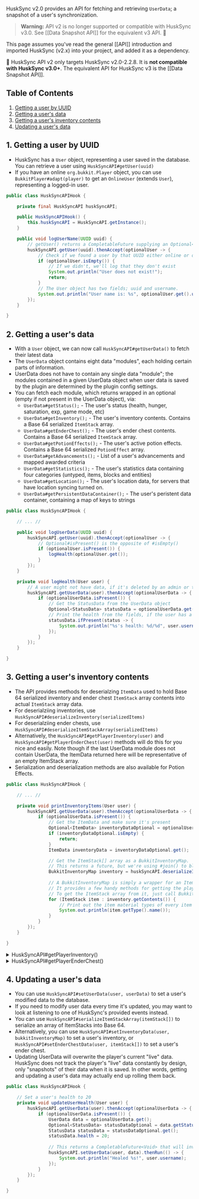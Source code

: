HuskSync v2.0 provides an API for fetching and retrieving `UserData`; a snapshot of a user's synchronization.

> **Warning:** API v2 is no longer supported or compatible with HuskSync v3.0. See [[Data Snapshot API]] for the equivalent v3 API. 🚨

This page assumes you've read the general [[API]] introduction and imported HuskSync (v2.x) into your project, and added it as a dependency.

🚨 HuskSync API v2 only targets HuskSync v2.0-2.2.8. It is **not compatible with HuskSync v3.0+**. The equivalent API for HuskSync v3 is the [[Data Snapshot API]].

## Table of Contents
1. [Getting a user by UUID](#1-getting-a-user-by-uuid)
2. [Getting a user's data](#2-getting-a-users-data)
3. [Getting a user's inventory contents](#3-getting-a-users-inventory-contents)
4. [Updating a user's data](#4-updating-a-users-data)

## 1. Getting a user by UUID
- HuskSync has a `User` object, representing a user saved in the database. You can retrieve a user using `HuskSyncAPI#getUser(uuid)`
- If you have an online `org.bukkit.Player` object, you can use `BukkitPlayer#adapt(player)` to get an `OnlineUser` (extends `User`), representing a logged-in user. 

```java
public class HuskSyncAPIHook {

    private final HuskSyncAPI huskSyncAPI;

    public HuskSyncAPIHook() {
        this.huskSyncAPI = HuskSyncAPI.getInstance();
    }

    public void logUserName(UUID uuid) {
        // getUser() returns a CompletableFuture supplying an Optional<User>
        huskSyncAPI.getUser(uuid).thenAccept(optionalUser -> {
            // Check if we found a user by that UUID either online or on the database
            if (optionalUser.isEmpty()) {
                // If we didn't, we'll log that they don't exist
                System.out.println("User does not exist!");
                return;
            }
            // The User object has two fields; uuid and username.
            System.out.println("User name is: %s", optionalUser.get().username);
        });
    }

}
```

## 2. Getting a user's data
- With a `User` object, we can now call `HuskSyncAPI#getUserData()` to fetch their latest data
- The `UserData` object contains eight data "modules", each holding certain parts of information. 
- UserData does not have to contain any single data "module"; the modules contained in a given UserData object when user data is saved by the plugin are determined by the plugin config settings. 
- You can fetch each module, which returns wrapped in an optional (empty if not present in the UserData object), via:
    - `UserData#getStatus();` - The user's status (health, hunger, saturation, exp, game mode, etc)
    - `UserData#getInventory();` - The user's inventory contents. Contains a Base 64 serialized `ItemStack` array.
    - `UserData#getEnderChest();` - The user's ender chest contents. Contains a Base 64 serialized `ItemStack` array.
    - `UserData#getPotionEffects();` - The user's active potion effects. Contains a Base 64 serialized `PotionEffect` array.
    - `UserData#getAdvancements();` - List of a user's advancements and mapped awarded criteria
    - `UserData#getStatistics();` - The user's statistics data containing four categories (untyped, items, blocks and entities)
    - `UserData#getLocation();` - The user's location data, for servers that have location syncing turned on.
    - `UserData#getPersistentDataContainer();` - The user's peristent data container, containing a map of keys to strings

```java
public class HuskSyncAPIHook {

    // ... //

    public void logUserData(UUID uuid) {
        huskSyncAPI.getUser(uuid).thenAccept(optionalUser -> {
            // Optional#isPresent() is the opposite of #isEmpty()
            if (optionalUser.isPresent()) {
                logHealth(optionalUser.get());
            }
        });
    }

    private void logHealth(User user) {
        // A user might not have data, if it's deleted by an admin or they're brand new
        huskSyncAPI.getUserData(user).thenAccept(optionalUserData -> {
            if (optionalUserData.isPresent()) {
                // Get the StatusData from the UserData object
                Optional<StatusData> statusData = optionalUserData.get().getStatus();
                // Print the health from the fields, if the user has a status object
                statusData.ifPresent(status -> {
                    System.out.println("%s's health: %d/%d", user.username, status.health, status.maxHealth);
                });
            }
        });
    }

}
```

## 3. Getting a user's inventory contents
- The API provides methods for deserialzing `ItemData` used to hold Base 64 serialized inventory and ender chest `ItemStack` array contents into actual `ItemStack` array data.
- For deserialziing inventories, use `HuskSyncAPI#deserializeInventory(serializedItems)`
- For deserialziing ender chests, use `HuskSyncAPI#deserializeItemStackArray(serializedItems)`
- Alternatively, the `HuskSyncAPI#getPlayerInventory(user)` and `HuskSyncAPI#getPlayerEnderChest(user)` methods will do this for you nice and easily. Note though if the last UserData module does not contain UserData, the ItemData returned here will be representative of an empty ItemStack array.
- Serialization and deserialization methods are also available for Potion Effects.

```java
public class HuskSyncAPIHook {

    // ... //

    private void printInventoryItems(User user) {
        huskSyncAPI.getUserData(user).thenAccept(optionalUserData -> {
            if (optionalUserData.isPresent()) {
                // Get the ItemData and make sure it's present
                Optional<ItemData> inventoryDataOptional = optionalUserData.get().getInventory();
                if (inventoryDataOptional.isEmpty) {
                    return;
                }
                ItemData inventoryData = inventoryDataOptional.get();

                // Get the ItemStack[] array as a BukkitInventoryMap.
                // This returns a future, but we're using #join() to block the thread until it's done
                BukkitInventoryMap inventory = huskSyncAPI.deserializeInventory(inventoryData.serializedItems).join();
                
                // A BukkitInventoryMap is simply a wrapper for an ItemStack array.
                // It provides a few handy methods for getting the player's armor, their offhand item, etc.
                // To get the ItemStack array from it, just call BukkitInventoryMap#getContents();
                for (ItemStack item : inventory.getContents()) {
                    // Print out the item material types of every item in the player's inventory
                    System.out.println(item.getType().name());
                }
            }
        });
    }

}
```

<details>
<summary>HuskSyncAPI#getPlayerInventory()</summary>

```java
private void printInventoryItems(User user) {
    huskSyncAPI.getPlayerInventory(user).thenAccept(inventory -> {
        if (inventory.isPresent()) {
            for (ItemStack item : inventory.get().getContents()) {
                System.out.println(item.getType().name());
            }
        }
    });
}
```
</details>

<details>
<summary>HuskSyncAPI#getPlayerEnderChest()</summary>

```java
private void printEnderChestItems(User user) {
    huskSyncAPI.getPlayerEnderChest(user).thenAccept(enderChest -> {
        if (enderChest.isPresent()) {
            for (ItemStack item : enderChest.get()) {
                System.out.println(item.getType().name());
            }
        }
    });
}
```
</details>


## 4. Updating a user's data
- You can use `HuskSyncAPI#setUserData(user, userData)` to set a user's modified data to the database.
- If you need to modify user data every time it's updated, you may want to look at listening to one of HuskSync's provided events instead.
- You can use `HuskSyncAPI#serializeItemStackArray(itemStack[])` to serialize an array of ItemStacks into Base 64.
- Alternatively, you can use `HuskSyncAPI#setInventoryData(user, bukkitInventoryMap)` to set a user's inventory, or `HuskSyncAPI#setEnderChestData(user, itemStack[])` to set a user's ender chest.
- Updating UserData will overwrite the player's current "live" data. HuskSync does not track the player's "live" data constantly by design, only "snapshots" of their data when it is saved. In other words, getting and updating a user's data may actually end up rolling them back.

```java
public class HuskSyncAPIHook {

    // Set a user's health to 20
    private void updateUserHealth(User user) {
        huskSyncAPI.getUserData(user).thenAccept(optionalUserData -> {
            if (optionalUserData.isPresent()) {
                UserData data = optionalUserData.get();
                Optional<StatusData> statusDataOptional = data.getStatus();
                StatusData statusData = statusDataOptional.get();            
                statusData.health = 20;
    
                // This returns a CompletableFuture<Void> that will invoke #thenRun() when it has completed
                huskSyncAPI.setUserData(user, data).thenRun(() -> {
                    System.out.println("Healed %s!", user.username);
                });
            }
        });
    }

}
```